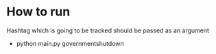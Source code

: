 # How to run
Hashtag which is going to be tracked should be passed as an argument
- python main.py governmentshutdown